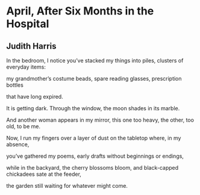 # April, After Six Months in the Hospital
## Judith Harris
In the bedroom,
I notice you’ve stacked
my things into piles,
clusters of everyday items:

my grandmother’s costume beads,
spare reading glasses,
prescription bottles

that have long expired.

It is getting dark.
Through the window,
the moon shades in its marble.

And another woman
appears in my mirror,
this one too heavy,
the other, too old, to be me.

Now, I run my fingers
over a layer of dust on the tabletop
where, in my absence,

you’ve gathered my poems,
early drafts without
beginnings or endings,

while in the backyard,
the cherry blossoms bloom,
and black-capped chickadees
sate at the feeder,

the garden still waiting
for whatever might come.
